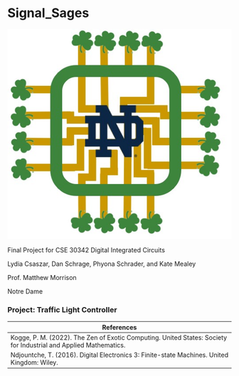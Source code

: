 # Signal_Sages

![Logo](nd_circuit_logo.png)

Final Project for CSE 30342 Digital Integrated Circuits

Lydia Csaszar, Dan Schrage, Phyona Schrader, and Kate Mealey

Prof. Matthew Morrison

Notre Dame

### Project: Traffic Light Controller

|References|
|------------------------|
|Kogge, P. M. (2022). The Zen of Exotic Computing. United States: Society for Industrial and Applied Mathematics.|
|Ndjountche, T. (2016). Digital Electronics 3: Finite-state Machines. United Kingdom: Wiley.|
